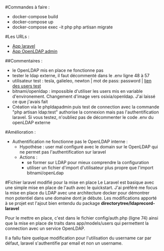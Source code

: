 #Commandes à faire :
* docker-compose build
* docker-compose up
* docker-compose exec -it php php artisan migrate

#Les URLs :
* [App laravel](url_du_lien "http://localhost:8080/")
* [App OpenLDAP admin](url_du_lien "http://localhost:8081/")

##Commentaires :
* le OpenLDAP mis en place ne fonctionne pas
* tester le ldap externe, il faut décommenté dans le .env ligne 48 à 57
* utilisateur test : tesla, galieleo, newton | mot de pass: password | [lien des users test](url_du_lien "https://www.forumsys.com/tutorials/integration-how-to/ldap/online-ldap-test-server/")
* bitnami/openldap : impossible d'utiliser les users mis en variable d'environement. Changement d'image vers osixia/openldap. J'ai laissé ce que j'avais fait
* Création via le phpldapadmin puis test de connection avec la commande "php artisan ldap:test" authorise la connexion mais pas l'authentification laravel. Si vous testez, n'oubliez pas de décommenter le code .env du openLDAP externe
 
#Amélioration :
 * Authentification ne fonctionne pas le OpenLDAP interne : 
    * Hypothèse : user mal configuré avec le domain sur le OpenLDAP qui ne permet pas l'authentification sur laravel
    * Actions : 
      * se former sur LDAP pour mieux comprendre la configuration
      * utiliser un fichier d'import d'utilisateur plus propre que l'import bitnami/openLdap

#Fichier laravel modifié pour la mise en place
Le Laravel est basique avec une simple mise en place de l'auth avec le quickstart. J'ai préféré me focus 
la mise en place du LDAP avec une architecture docker pour démontrer mon potentiel dans une domaine dont je débute.
Les modifications apporté à se projet est l'ajout bien entendu du package **directorytree/ldaprecord-laravel**

Pour le mettre en place, c'est dans le fichier config/auth.php (ligne 74) ainsi que la mise en place de traits dans app/models/users
qui permettent la connection avec un service OpenLDAP.

Il a fallu faire quelque modification pour l'utilisation du username car par défaut, laravel s'authentifie par email et non
un username.